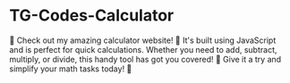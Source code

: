 # TG-Codes-Calculator
🎉 Check out my amazing calculator website! 🧮 It's built using JavaScript and is perfect for quick calculations. Whether you need to add, subtract, multiply, or divide, this handy tool has got you covered! 💯 Give it a try and simplify your math tasks today! 🌟
